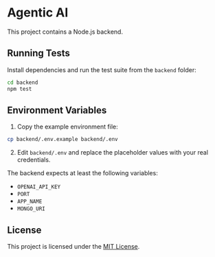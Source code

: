 # Agentic AI

This project contains a Node.js backend.

## Running Tests

Install dependencies and run the test suite from the `backend` folder:

```bash
cd backend
npm test
```

## Environment Variables

1. Copy the example environment file:

```bash
cp backend/.env.example backend/.env
```

2. Edit `backend/.env` and replace the placeholder values with your real credentials.

The backend expects at least the following variables:

- `OPENAI_API_KEY`
- `PORT`
- `APP_NAME`
- `MONGO_URI`


## License

This project is licensed under the [MIT License](LICENSE).

